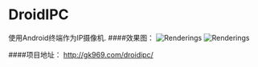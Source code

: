 DroidIPC
========

使用Android终端作为IP摄像机.
####效果图：
![Renderings](https://raw.githubusercontent.com/sj969/DroidIPC/master/DroidIPC.jpg)
![Renderings](https://raw.githubusercontent.com/sj969/DroidIPC/master/PIC_2014_0717_214139.jpg)

####项目地址：
http://gk969.com/droidipc/